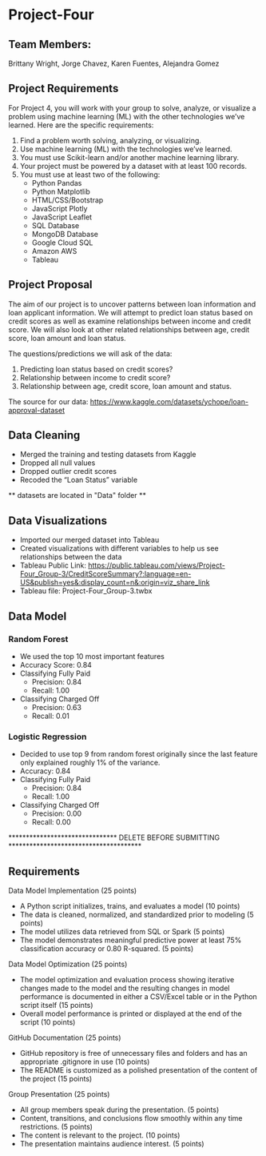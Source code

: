# Project-Four
## Team Members: 
Brittany Wright, Jorge Chavez, Karen Fuentes, Alejandra Gomez

## Project Requirements
For Project 4, you will work with your group to solve, analyze, or visualize a problem using machine learning (ML) with the other technologies we’ve learned. Here are the specific requirements:

1. Find a problem worth solving, analyzing, or visualizing.
2. Use machine learning (ML) with the technologies we’ve learned.
3. You must use Scikit-learn and/or another machine learning library.
4. Your project must be powered by a dataset with at least 100 records.
5. You must use at least two of the following:
    - Python Pandas
    - Python Matplotlib
    - HTML/CSS/Bootstrap
    - JavaScript Plotly
    - JavaScript Leaflet
    - SQL Database
    - MongoDB Database
    - Google Cloud SQL
    - Amazon AWS
    - Tableau

## Project Proposal
The aim of our project is to uncover patterns between loan information and loan applicant information. We will attempt to predict loan status based on credit scores as well as examine relationships between income and credit score. We will also look at other related relationships between age, credit score, loan amount and loan status.

The questions/predictions we will ask of the data:
   1. Predicting loan status based on credit scores?
   2. Relationship between income to credit score?
   3. Relationship between age, credit score, loan amount and status.

The source for our data: https://www.kaggle.com/datasets/ychope/loan-approval-dataset

## Data Cleaning
- Merged the training and testing datasets from Kaggle
- Dropped all null values
- Dropped outlier credit scores
- Recoded the “Loan Status” variable

** datasets are located in "Data" folder **

## Data Visualizations
- Imported our merged dataset into Tableau
- Created visualizations with different variables to help us see relationships between the data
- Tableau Public Link: https://public.tableau.com/views/Project-Four_Group-3/CreditScoreSummary?:language=en-US&publish=yes&:display_count=n&:origin=viz_share_link
- Tableau file: Project-Four_Group-3.twbx

## Data Model
### Random Forest
- We used the top 10 most important features
- Accuracy Score: 0.84
- Classifying Fully Paid
	- Precision: 0.84
	- Recall: 1.00
- Classifying Charged Off
	- Precision: 0.63
	- Recall: 0.01
### Logistic Regression
- Decided to use top 9 from random forest originally since the last feature only explained roughly 1% of the variance.
- Accuracy: 0.84
- Classifying Fully Paid
	- Precision: 0.84
	- Recall: 1.00
- Classifying Charged Off
	- Precision: 0.00
	- Recall: 0.00



******************************* DELETE BEFORE SUBMITTING **************************************	
## Requirements
Data Model Implementation (25 points)

- A Python script initializes, trains, and evaluates a model (10 points)
- The data is cleaned, normalized, and standardized prior to modeling (5 points)
- The model utilizes data retrieved from SQL or Spark (5 points)
- The model demonstrates meaningful predictive power at least 75% classification accuracy or 0.80 R-squared. (5 points)

Data Model Optimization (25 points)
- The model optimization and evaluation process showing iterative changes made to the model and the resulting changes in model performance is documented in either a CSV/Excel table or in the Python script itself (15 points)
- Overall model performance is printed or displayed at the end of the script (10 points)

GitHub Documentation (25 points)
- GitHub repository is free of unnecessary files and folders and has an appropriate .gitignore in use (10 points)
- The README is customized as a polished presentation of the content of the project (15 points)

Group Presentation (25 points)
- All group members speak during the presentation. (5 points)
- Content, transitions, and conclusions flow smoothly within any time restrictions. (5 points)
- The content is relevant to the project. (10 points)
- The presentation maintains audience interest. (5 points)
